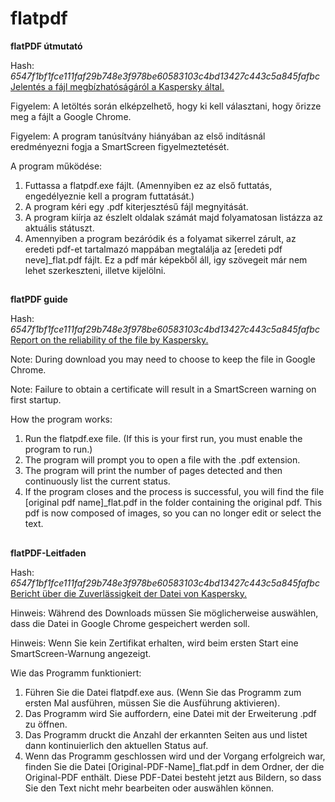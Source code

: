 # flatpdf

**flatPDF útmutató** 

Hash: *6547f1bf1fce111faf29b748e3f978be60583103c4bd13427c443c5a845fafbc* [Jelentés a fájl megbízhatóságáról a Kaspersky által. ](https://opentip.kaspersky.com/6547F1BF1FCE111FAF29B748E3F978BE60583103C4BD13427C443C5A845FAFBC/results)

Figyelem: A letöltés során elképzelhető, hogy ki kell választani, hogy őrizze meg a fájlt a Google Chrome. 

Figyelem: A program tanúsítvány hiányában az első indításnál eredményezni fogja a SmartScreen figyelmeztetését.  

A program működése:   

1. Futtassa a flatpdf.exe fájlt. (Amennyiben ez az első futtatás, engedélyeznie kell a program futtatását.) 
1. A program kéri egy .pdf kiterjesztésű fájl megnyitását. 
1. A program kiírja az észlelt oldalak számát majd folyamatosan listázza az aktuális státuszt. 
1. Amennyiben a program bezáródik és a folyamat sikerrel zárult, az eredeti pdf-et tartalmazó mappában megtalálja az [eredeti pdf neve]\_flat.pdf fájlt. Ez a pdf már képekből áll, igy szövegeit már nem lehet szerkeszteni, illetve kijelölni. 

##

**flatPDF guide**

Hash: *6547f1bf1fce111faf29b748e3f978be60583103c4bd13427c443c5a845fafbc* [Report on the reliability of the file by Kaspersky. ](https://opentip.kaspersky.com/6547F1BF1FCE111FAF29B748E3F978BE60583103C4BD13427C443C5A845FAFBC/results)

Note: During download you may need to choose to keep the file in Google Chrome.

Note: Failure to obtain a certificate will result in a SmartScreen warning on first startup.

How the program works:

1. Run the flatpdf.exe file. (If this is your first run, you must enable the program to run.)
1. The program will prompt you to open a file with the .pdf extension.
1. The program will print the number of pages detected and then continuously list the current status.
1. If the program closes and the process is successful, you will find the file [original pdf name]_flat.pdf in the folder containing the original pdf. This pdf is now composed of images, so you can no longer edit or select the text.

##

**flatPDF-Leitfaden**

Hash: *6547f1bf1fce111faf29b748e3f978be60583103c4bd13427c443c5a845fafbc* [Bericht über die Zuverlässigkeit der Datei von Kaspersky. ](https://opentip.kaspersky.com/6547F1BF1FCE111FAF29B748E3F978BE60583103C4BD13427C443C5A845FAFBC/results)

Hinweis: Während des Downloads müssen Sie möglicherweise auswählen, dass die Datei in Google Chrome gespeichert werden soll.

Hinweis: Wenn Sie kein Zertifikat erhalten, wird beim ersten Start eine SmartScreen-Warnung angezeigt.

Wie das Programm funktioniert:

1. Führen Sie die Datei flatpdf.exe aus. (Wenn Sie das Programm zum ersten Mal ausführen, müssen Sie die Ausführung aktivieren).
1. Das Programm wird Sie auffordern, eine Datei mit der Erweiterung .pdf zu öffnen.
1. Das Programm druckt die Anzahl der erkannten Seiten aus und listet dann kontinuierlich den aktuellen Status auf.
1. Wenn das Programm geschlossen wird und der Vorgang erfolgreich war, finden Sie die Datei [Original-PDF-Name]_flat.pdf in dem Ordner, der die Original-PDF enthält. Diese PDF-Datei besteht jetzt aus Bildern, so dass Sie den Text nicht mehr bearbeiten oder auswählen können.
